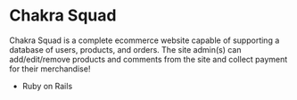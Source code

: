 # Chakra Squad

Chakra Squad is a complete ecommerce website capable of supporting a database of users, products, and orders. The site admin(s) can add/edit/remove products and comments from the site and collect payment for their merchandise!

* Ruby on Rails
